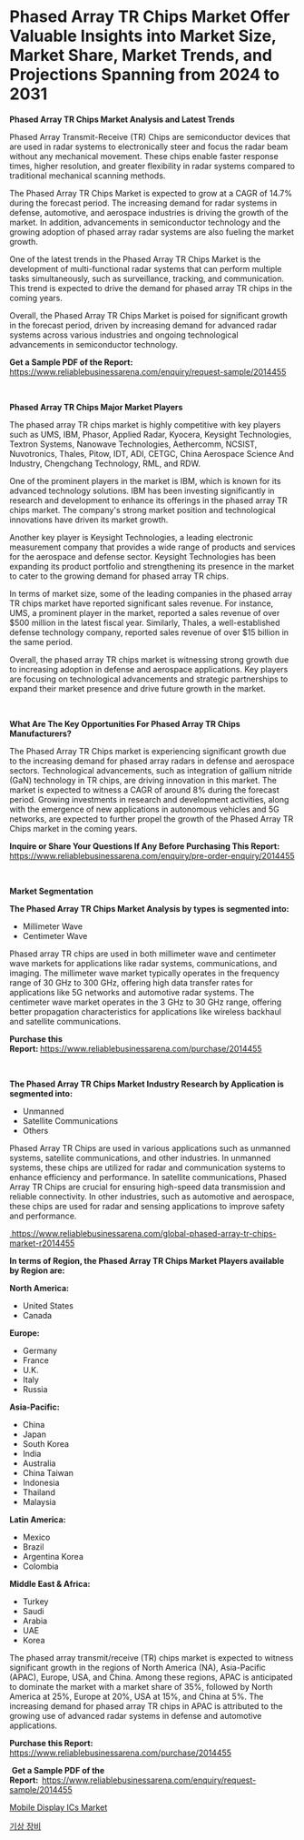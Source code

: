 <p><h1>Phased Array TR Chips Market Offer Valuable Insights into Market Size, Market Share, Market Trends, and Projections Spanning from 2024 to 2031</h1></p><p><strong>Phased Array TR Chips Market Analysis and Latest Trends</strong></p>
<p><p>Phased Array Transmit-Receive (TR) Chips are semiconductor devices that are used in radar systems to electronically steer and focus the radar beam without any mechanical movement. These chips enable faster response times, higher resolution, and greater flexibility in radar systems compared to traditional mechanical scanning methods.</p><p>The Phased Array TR Chips Market is expected to grow at a CAGR of 14.7% during the forecast period. The increasing demand for radar systems in defense, automotive, and aerospace industries is driving the growth of the market. In addition, advancements in semiconductor technology and the growing adoption of phased array radar systems are also fueling the market growth.</p><p>One of the latest trends in the Phased Array TR Chips Market is the development of multi-functional radar systems that can perform multiple tasks simultaneously, such as surveillance, tracking, and communication. This trend is expected to drive the demand for phased array TR chips in the coming years.</p><p>Overall, the Phased Array TR Chips Market is poised for significant growth in the forecast period, driven by increasing demand for advanced radar systems across various industries and ongoing technological advancements in semiconductor technology.</p></p>
<p><strong>Get a Sample PDF of the Report:&nbsp;</strong> <a href="https://www.reliablebusinessarena.com/enquiry/request-sample/2014455">https://www.reliablebusinessarena.com/enquiry/request-sample/2014455</a></p>
<p>&nbsp;</p>
<p><strong>Phased Array TR Chips Major Market Players</strong></p>
<p><p>The phased array TR chips market is highly competitive with key players such as UMS, IBM, Phasor, Applied Radar, Kyocera, Keysight Technologies, Textron Systems, Nanowave Technologies, Aethercomm, NCSIST, Nuvotronics, Thales, Pitow, IDT, ADI, CETGC, China Aerospace Science And Industry, Chengchang Technology, RML, and RDW.</p><p>One of the prominent players in the market is IBM, which is known for its advanced technology solutions. IBM has been investing significantly in research and development to enhance its offerings in the phased array TR chips market. The company's strong market position and technological innovations have driven its market growth.</p><p>Another key player is Keysight Technologies, a leading electronic measurement company that provides a wide range of products and services for the aerospace and defense sector. Keysight Technologies has been expanding its product portfolio and strengthening its presence in the market to cater to the growing demand for phased array TR chips.</p><p>In terms of market size, some of the leading companies in the phased array TR chips market have reported significant sales revenue. For instance, UMS, a prominent player in the market, reported a sales revenue of over $500 million in the latest fiscal year. Similarly, Thales, a well-established defense technology company, reported sales revenue of over $15 billion in the same period.</p><p>Overall, the phased array TR chips market is witnessing strong growth due to increasing adoption in defense and aerospace applications. Key players are focusing on technological advancements and strategic partnerships to expand their market presence and drive future growth in the market.</p></p>
<p>&nbsp;</p>
<p><strong>What Are The Key Opportunities For Phased Array TR Chips Manufacturers?</strong></p>
<p><p>The Phased Array TR Chips market is experiencing significant growth due to the increasing demand for phased array radars in defense and aerospace sectors. Technological advancements, such as integration of gallium nitride (GaN) technology in TR chips, are driving innovation in this market. The market is expected to witness a CAGR of around 8% during the forecast period. Growing investments in research and development activities, along with the emergence of new applications in autonomous vehicles and 5G networks, are expected to further propel the growth of the Phased Array TR Chips market in the coming years.</p></p>
<p><strong>Inquire or Share Your Questions If Any Before Purchasing This Report:</strong> <a href="https://www.reliablebusinessarena.com/enquiry/pre-order-enquiry/2014455">https://www.reliablebusinessarena.com/enquiry/pre-order-enquiry/2014455</a></p>
<p>&nbsp;</p>
<p><strong>Market Segmentation</strong></p>
<p><strong>The Phased Array TR Chips Market Analysis by types is segmented into:</strong></p>
<p><ul><li>Millimeter Wave</li><li>Centimeter Wave</li></ul></p>
<p><p>Phased array TR chips are used in both millimeter wave and centimeter wave markets for applications like radar systems, communications, and imaging. The millimeter wave market typically operates in the frequency range of 30 GHz to 300 GHz, offering high data transfer rates for applications like 5G networks and automotive radar systems. The centimeter wave market operates in the 3 GHz to 30 GHz range, offering better propagation characteristics for applications like wireless backhaul and satellite communications.</p></p>
<p><strong>Purchase this Report:&nbsp;</strong><a href="https://www.reliablebusinessarena.com/purchase/2014455">https://www.reliablebusinessarena.com/purchase/2014455</a></p>
<p>&nbsp;</p>
<p><strong>The Phased Array TR Chips Market Industry Research by Application is segmented into:</strong></p>
<p><ul><li>Unmanned</li><li>Satellite Communications</li><li>Others</li></ul></p>
<p><p>Phased Array TR Chips are used in various applications such as unmanned systems, satellite communications, and other industries. In unmanned systems, these chips are utilized for radar and communication systems to enhance efficiency and performance. In satellite communications, Phased Array TR Chips are crucial for ensuring high-speed data transmission and reliable connectivity. In other industries, such as automotive and aerospace, these chips are used for radar and sensing applications to improve safety and performance.</p></p>
<p><a href="https://www.reliablebusinessarena.com/global-phased-array-tr-chips-market-r2014455">&nbsp;https://www.reliablebusinessarena.com/global-phased-array-tr-chips-market-r2014455</a></p>
<p><strong>In terms of Region, the Phased Array TR Chips Market Players available by Region are:</strong></p>
<p>
    <p> <strong> North America: </strong>
        <ul>
            <li>United States</li>
            <li>Canada</li>
        </ul>
        </p> 
    <p> <strong> Europe: </strong>
        <ul>
            <li>Germany</li>
            <li>France</li>
            <li>U.K.</li>
            <li>Italy</li>
            <li>Russia</li>
        </ul>
        </p> 
    <p> <strong> Asia-Pacific: </strong>
        <ul>
            <li>China</li>
            <li>Japan</li>
            <li>South Korea</li>
            <li>India</li>
            <li>Australia</li>
            <li>China Taiwan</li>
            <li>Indonesia</li>
            <li>Thailand</li>
            <li>Malaysia</li>
        </ul>
        </p> 
    <p> <strong> Latin America: </strong>
        <ul>
            <li>Mexico</li>
            <li>Brazil</li>
            <li>Argentina Korea</li>
            <li>Colombia</li>
        </ul>
        </p> 
    <p> <strong> Middle East & Africa: </strong>
        <ul>
            <li>Turkey</li>
            <li>Saudi</li>
            <li>Arabia</li>
            <li>UAE</li>
            <li>Korea</li>
        </ul>
    </p>
    </p>
<p><p>The phased array transmit/receive (TR) chips market is expected to witness significant growth in the regions of North America (NA), Asia-Pacific (APAC), Europe, USA, and China. Among these regions, APAC is anticipated to dominate the market with a market share of 35%, followed by North America at 25%, Europe at 20%, USA at 15%, and China at 5%. The increasing demand for phased array TR chips in APAC is attributed to the growing use of advanced radar systems in defense and automotive applications.</p></p>
<p><strong>Purchase this Report: </strong><a href="https://www.reliablebusinessarena.com/purchase/2014455">https://www.reliablebusinessarena.com/purchase/2014455</a></p>
<p>&nbsp;<strong>Get a Sample PDF of the Report:&nbsp;&nbsp;</strong><a href="https://www.reliablebusinessarena.com/enquiry/request-sample/2014455">https://www.reliablebusinessarena.com/enquiry/request-sample/2014455</a></p>
<p><strong></strong></p>
<p><p><a href="https://medium.com/@sac-m/emerging-trends-in-mobile-display-ics-market-global-outlook-and-future-prospects-from-2024-2031-617870e87e92">Mobile Display ICs Market</a></p><p><a href="https://github.com/fernandotryO5lson96765/Market-Research-Report-List-2/blob/main/49966061678.md">기상 장비</a></p></p>